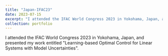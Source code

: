 ```yaml
---
title: "Japan-IFAC23"
date: 2023-07-15
excerpt: "I attended the IFAC World Congress 2023 in Yokohama, Japan, and presented my work entitled 'Learning-based Optimal Control for Linear Systems with Model Uncertainties'. <br/><img src='/images/Japan-IFAC23.jpg' width = '600'>"
collection: portfolio
---
```


I attended the IFAC World Congress 2023 in Yokohama, Japan, and presented my work entitled "Learning-based Optimal Control for Linear Systems with Model Uncertainties".

